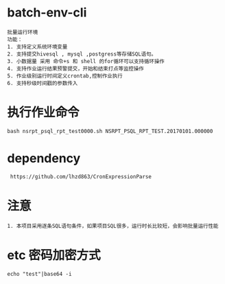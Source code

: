 # batch-env-cli
```
批量运行环境
功能：
1. 支持定义系统环境变量
2. 支持提交hivesql , mysql ,postgress等存储SQL语句。
3. 小数据量 采用 命令+s 和 shell 的for循环可以支持循环操作
4. 支持作业运行结果预警提交，开始和结束打点等监控操作
5. 作业级别运行时间定义crontab,控制作业执行
6. 支持秒级时间戳的参数传入
```

# 执行作业命令
```
bash nsrpt_psql_rpt_test0000.sh NSRPT_PSQL_RPT_TEST.20170101.000000

```

# dependency
```
 https://github.com/lhzd863/CronExpressionParse
```

# 注意
```
1. 本项目采用逐条SQL语句条件，如果项目SQL很多，运行时长比较短，会影响批量运行性能

```

# etc 密码加密方式
```
echo "test"|base64 -i
```
